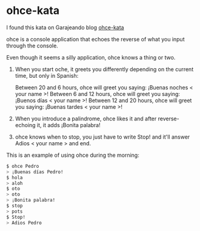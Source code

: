 # ohce-kata

I found this kata on Garajeando blog [ohce-kata](http://garajeando.blogspot.co.uk/2016/05/the-ohce-kata-short-and-simple-exercise.html)


ohce is a console application that echoes the reverse of what you input through the console.

Even though it seems a silly application, ohce knows a thing or two.

1. When you start oche, it greets you differently depending on the current time, but only in Spanish:

    Between 20 and 6 hours, ohce will greet you saying: ¡Buenas noches < your name >!
    Between 6 and 12 hours, ohce will greet you saying: ¡Buenos días < your name >!
    Between 12 and 20 hours, ohce will greet you saying: ¡Buenas tardes < your name >!
2. When you introduce a palindrome, ohce likes it and after reverse-echoing it, it adds ¡Bonita palabra!
3. ohce knows when to stop, you just have to write Stop! and it'll answer Adios < your name > and end.

This is an example of using ohce during the morning:

```bash
$ ohce Pedro
> ¡Buenas días Pedro!
$ hola
> aloh
$ oto
> oto
> ¡Bonita palabra!
$ stop
> pots
$ Stop!
> Adios Pedro
```